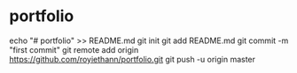 # portfolio
echo "# portfolio" >> README.md
git init
git add README.md
git commit -m "first commit"
git remote add origin https://github.com/royiethann/portfolio.git
git push -u origin master

